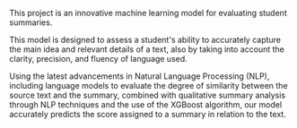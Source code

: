 This project is an innovative machine learning model for evaluating student summaries.

This model is designed to assess a student's ability to accurately capture the main idea and relevant details of a text, also by taking into account the clarity, precision, and fluency of language used. 

Using the latest advancements in Natural Language Processing (NLP), including language models to evaluate the degree of similarity between the source text and the summary, combined with qualitative summary analysis through NLP techniques and the use of the XGBoost algorithm, our model accurately predicts the score assigned to a summary in relation to the text. 

